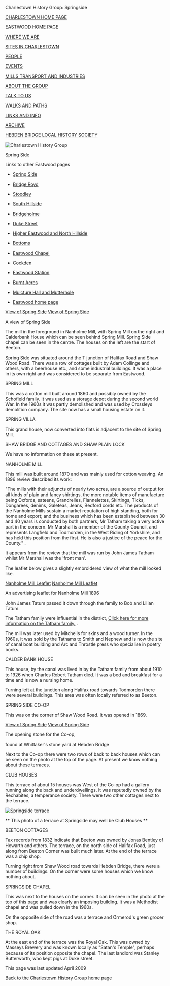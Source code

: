 

Charlestown History Group: Springside


[CHARLESTOWN HOME PAGE](../index.html)


[EASTWOOD HOME PAGE](../eastwood.html)


[WHERE WE ARE](../maps.html)


[SITES IN CHARLESTOWN](../places.html)


[PEOPLE](../people.html)


[EVENTS](../events.html)


[MILLS TRANSPORT AND INDUSTRIES](../mills.html)


[ABOUT THE GROUP](../about.html)


[TALK TO US](../contact.html)


[WALKS AND PATHS](../thewalk.html)


[LINKS AND INFO](../links.html)


[ARCHIVE](../archive.html)


[HEBDEN BRIDGE LOCAL HISTORY SOCIETY](http://www.hebdenbridgehistory.org.uk)


![Charlestown History Group](../images/chg.gif)


Spring Side


Links to other Eastwood pages


-  [Spring Side](springside.html)

-  [Bridge Royd](bridgeroyd.html)

-  [Stoodley](stoodley.html)

-  [South Hillside](southhillside.html)

-  [Bridgeholme](bridgeholme.html)

-  [Duke Street](dukestreet.html)

-  [Higher Eastwood and North Hillside](highereastwood.html)


-  [Bottoms](bottoms.html)

-  [Eastwood Chapel](chapel.html)

-  [Cockden](cockden.html)

-  [Eastwood Station](station.html)

-  [Burnt Acres](burnt.html)

-  [Mulcture Hall and Mutterhole](mulcture.html)

-  [Eastwood home page](index.html)


[View of Spring Side](photos/temp.html) [View of Spring Side](../photos/eastwoodeast.jpg)

A view of Spring Side


The mill in the foreground in Nanholme Mill, with Spring Mill on the right and Calderbank House which can be seen behind Spring Mill. Spring Side chapel can be seen in the centre.
The houses on the left are the start of Beeton.


Spring Side was situated around the T junction of Halifax Road and Shaw Wood Road. There was a row of cottages built by Adam Collinge and others, with a beerhouse etc., and some industrial buildings.  It was a place in its own right and was considered to be separate from Eastwood.


SPRING MILL


This was a cotton mill built around 1860 and possibly owned by the Schofield family. It was used as a storage depot during the second world War. In the 1960s it was partly demolished and was used by Crossleys demolition company. The site now has a small housing estate on it.


SPRING VILLA


This grand house, now converted into flats is adjacent to the site of Spring Mill.


SHAW BRIDGE AND COTTAGES AND SHAW PLAIN LOCK


We have no information on these at present.


NANHOLME MILL


This mill was built around 1870 and was mainly used for cotton weaving. An 1896 review described its work:


"The mills with their adjuncts of nearly two acres, are a source of output for all kinds of plain and fancy shirtings, the more notable items of manufacture being Oxfords, sateens, Grandrelles, Flannelettes, Skirtings, Ticks, Dongarees, denims, Galeteas, Jeans, Bedford cords etc. The products of the Nanholme Mills sustain a market reputation of high standing, both for home and export; and the business which has been established between 30 and 40 years is conducted by both partners, Mr Tatham taking a very active part in the concern. Mr Marshall is a member of the County Council, and represents Langfield and Todmorden, in the West Riding of Yorkshire, and has held this position from the first. He is also a justice of the peace for the County." .


It appears from the review that the mill was run by John James Tatham whilst Mr Marshall was the 'front man'.


The leaflet below gives a slightly embroidered view of what the mill looked like.


[Nanholme Mill Leaflet](photos/temp.html) [Nanholme Mill Leaflet](../photos3/nanholmemillleafletweb.jpg)

An advertising leaflet for Nanholme Mill 1896


John James Tatum passed it down through the family to Bob and Lilian Tatum.


The Tatham family were influential in the district,  [Click here for more information on the Tatham family.](../people.html)  .


The mill was later used by Mitchells for skins and a wood turner. In the 1960s, it was sold by the Tathams to Smith and Nephew and is now the site of canal boat building and Arc and Throstle press who specialise in poetry books.


CALDER BANK HOUSE


This house, by the canal was lived in by the Tatham family from about 1910 to 1926 when Charles Robert Tatham died. It was a bed and breakfast for a time and is now a nursing home.


Turning left at the junction along Halifax road towards Todmorden there were several buildings. This area was often locally referred to as Beeton.


SPRING SIDE CO-OP


This was on the corner of Shaw Wood Road. It was opened in 1869.


[View of Spring Side](photos/temp.html) [View of Spring Side](../photos3/springsidecoop.jpg)

The opening stone for the Co-op,

found at Whittaker's stone yard at Hebden Bridge


Next to the Co-op there were two rows of back to back houses which can be seen on the photo at the top of the page. At present we know nothing about these terraces.


CLUB HOUSES


This terrace of about 15 houses was West of the Co-op had a gallery running along the back and underdwellings. It was reputedly owned by the Rechabites, a temperance society. There were two other cottages next to the terrace.


![Springside terrace](../Photos9/Springsideterrace1975.jpg)


** This photo of a terrace at Springside may well be Club Houses  **


BEETON COTTAGES


Tax records from 1832 indicate that Beeton was owned by Jonas Bentley of Howarth and others. The terrace, on the north side of Halifax Road, just along from Beeton Corner was built much later. At the end of the terrace was a chip shop.


Turning right from Shaw Wood road towards Hebden Bridge, there were a number of buildings. On the corner were some houses which we know nothing about.


SPRINGSIDE CHAPEL


This was next to the houses on the corner. It can be seen in the photo at the top of this page and was clearly an imposing building. It was a Methodist chapel and was pulled down in the 1960s.


On the opposite side of the road was a terrace and Ormerod's green grocer shop.


THE ROYAL OAK


At the east end of the terrace was the Royal Oak. This was owned by Masseys Brewery and was known locally as "Satan's Temple", perhaps because of its position opposite the chapel. The last landlord was Stanley Butterworth, who kept pigs at Duke street.


This page was last updated April 2009


[Back to the Charlestown History Group home page](http://www.charlestownhistory.org.uk)
